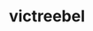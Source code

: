---
id: 71
title: victreebel
types: [grass,poison]
image: https://raw.githubusercontent.com/PokeAPI/sprites/master/sprites/pokemon/71.png
---